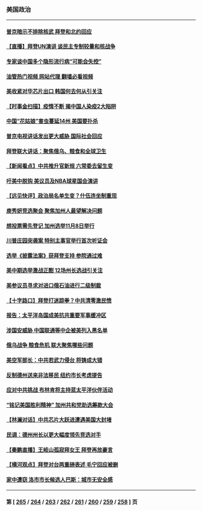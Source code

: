 ### 美国政治
---
#### [普京暗示不排除核武 拜登和北约回应](../../pages/ncid1078159/n13829822.md?09220445) 
#### [【直播】拜登UN演讲 谈民主专制较量和核战争](../../pages/ncid1078159/n13829827.md?09220445) 
#### [专家谈中国多个隐形流行病“可能会失控”](../../pages/ncid1078159/n13829808.md?09220445) 
#### [油管热门视频 网站代理 翻墙必看视频](http://209.222.30.114:81/youtube.html?09220445)
#### [美收紧对华芯片出口 韩国何去何从引关注](../../pages/ncid1078159/n13829752.md?09220445) 
#### [【时事金扫描】疫情不断 揭中国人染疫2大陷阱](../../pages/ncid1078159/n13829333.md?09220445) 
#### [中国“花姑娘”害虫蔓延14州 美国要扑杀](../../pages/ncid1078159/n13829751.md?09220445) 
#### [普京电视讲话发出更大威胁 国际社会回应](../../pages/ncid1078159/n13829615.md?09220445) 
#### [拜登联大讲话：聚焦俄乌、粮食和全球卫生](../../pages/ncid1078159/n13829581.md?09220445) 
#### [【新闻看点】中共推升官新规 六常委去留生变](../../pages/ncid1078159/n13829166.md?09220445) 
#### [吁美中脱钩 美议员及NBA球星国会演讲](../../pages/ncid1078159/n13829285.md?09220445) 
#### [【远见快评】政治局名单生变？什伍连坐制重现](../../pages/ncid1078159/n13829328.md?09220445) 
#### [庾秀妍竞选聚会 聚焦加州人最望解决问题](../../pages/ncid1078159/n13829294.md?09220445) 
#### [想投票需先登记 加州选举11月8日举行](../../pages/ncid1078159/n13829289.md?09220445) 
#### [川普庄园突袭案 特别主事官举行首次听证会](../../pages/ncid1078159/n13829219.md?09220445) 
#### [选举《披露法案》获拜登支持 参院通过难](../../pages/ncid1078159/n13829037.md?09220445) 
#### [美中期选举激战正酣 12场州长选战引关注](../../pages/ncid1078159/n13827881.md?09220445) 
#### [美参议员寻求对进口俄石油进行二级制裁](../../pages/ncid1078159/n13829145.md?09220445) 
#### [【十字路口】拜登打迷踪拳？中共清零激民愤](../../pages/ncid1078159/n13828922.md?09220445) 
#### [报告：太平洋岛国成美抗共重要军事缓冲区](../../pages/ncid1078159/n13829074.md?09220445) 
#### [涉国安威胁 中国联通等中企被美列入黑名单](../../pages/ncid1078159/n13829142.md?09220445) 
#### [俄乌战争 粮食危机 联大聚焦哪些问题](../../pages/ncid1078159/n13828959.md?09220445) 
#### [美空军部长：中共若武力侵台 将铸成大错](../../pages/ncid1078159/n13828838.md?09220445) 
#### [反制德州送来非法移民 纽约市长考虑提告](../../pages/ncid1078159/n13828687.md?09220445) 
#### [应对中共挑战 布林肯将主持蓝太平洋伙伴活动](../../pages/ncid1078159/n13828634.md?09220445) 
#### [“铭记美国胜利精神” 加州共和党助选筹款大会](../../pages/ncid1078159/n13828702.md?09220445) 
#### [【林澜对话】中共芯片大跃进遭遇美国大封堵](../../pages/ncid1078159/n13828546.md?09220445) 
#### [民调：德州州长以更大幅度领先竞选对手](../../pages/ncid1078159/n13828494.md?09220445) 
#### [【秦鹏直播】王岐山孤寂拜女王 拜登再放豪言](../../pages/ncid1078159/n13828536.md?09220445) 
#### [【横河观点】拜登对台两重磅表述 毛宁回应被删](../../pages/ncid1078159/n13828519.md?09220445) 
#### [家中遭窃 洛市市长候选人巴斯：城市无安全感](../../pages/ncid1078159/n13828535.md?09220445) 

---
#### 第 [ [265](./265.md?09220445) / [264](./264.md?09220445) / [263](./263.md?09220445) / [262](./262.md?09220445) / [261](./261.md?09220445) / [260](./260.md?09220445) / [259](./259.md?09220445) / [258](./258.md?09220445) ] 页
